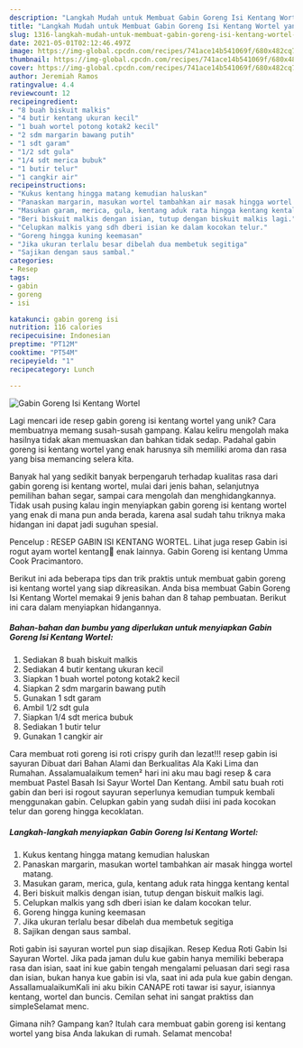 ```yaml
---
description: "Langkah Mudah untuk Membuat Gabin Goreng Isi Kentang Wortel yang Sempurna"
title: "Langkah Mudah untuk Membuat Gabin Goreng Isi Kentang Wortel yang Sempurna"
slug: 1316-langkah-mudah-untuk-membuat-gabin-goreng-isi-kentang-wortel-yang-sempurna
date: 2021-05-01T02:12:46.497Z
image: https://img-global.cpcdn.com/recipes/741ace14b541069f/680x482cq70/gabin-goreng-isi-kentang-wortel-foto-resep-utama.jpg
thumbnail: https://img-global.cpcdn.com/recipes/741ace14b541069f/680x482cq70/gabin-goreng-isi-kentang-wortel-foto-resep-utama.jpg
cover: https://img-global.cpcdn.com/recipes/741ace14b541069f/680x482cq70/gabin-goreng-isi-kentang-wortel-foto-resep-utama.jpg
author: Jeremiah Ramos
ratingvalue: 4.4
reviewcount: 12
recipeingredient:
- "8 buah biskuit malkis"
- "4 butir kentang ukuran kecil"
- "1 buah wortel potong kotak2 kecil"
- "2 sdm margarin bawang putih"
- "1 sdt garam"
- "1/2 sdt gula"
- "1/4 sdt merica bubuk"
- "1 butir telur"
- "1 cangkir air"
recipeinstructions:
- "Kukus kentang hingga matang kemudian haluskan"
- "Panaskan margarin, masukan wortel tambahkan air masak hingga wortel matang."
- "Masukan garam, merica, gula, kentang aduk rata hingga kentang kental"
- "Beri biskuit malkis dengan isian, tutup dengan biskuit malkis lagi."
- "Celupkan malkis yang sdh dberi isian ke dalam kocokan telur."
- "Goreng hingga kuning keemasan"
- "Jika ukuran terlalu besar dibelah dua membetuk segitiga"
- "Sajikan dengan saus sambal."
categories:
- Resep
tags:
- gabin
- goreng
- isi

katakunci: gabin goreng isi 
nutrition: 116 calories
recipecuisine: Indonesian
preptime: "PT12M"
cooktime: "PT54M"
recipeyield: "1"
recipecategory: Lunch

---
```



![Gabin Goreng Isi Kentang Wortel](https://img-global.cpcdn.com/recipes/741ace14b541069f/680x482cq70/gabin-goreng-isi-kentang-wortel-foto-resep-utama.jpg)

Lagi mencari ide resep gabin goreng isi kentang wortel yang unik? Cara membuatnya memang susah-susah gampang. Kalau keliru mengolah maka hasilnya tidak akan memuaskan dan bahkan tidak sedap. Padahal gabin goreng isi kentang wortel yang enak harusnya sih memiliki aroma dan rasa yang bisa memancing selera kita.

Banyak hal yang sedikit banyak berpengaruh terhadap kualitas rasa dari gabin goreng isi kentang wortel, mulai dari jenis bahan, selanjutnya pemilihan bahan segar, sampai cara mengolah dan menghidangkannya. Tidak usah pusing kalau ingin menyiapkan gabin goreng isi kentang wortel yang enak di mana pun anda berada, karena asal sudah tahu triknya maka hidangan ini dapat jadi suguhan spesial.

Pencelup : RESEP GABIN ISI KENTANG WORTEL. Lihat juga resep Gabin isi rogut ayam wortel kentang🥪 enak lainnya. Gabin Goreng isi kentang Umma Cook Pracimantoro.


Berikut ini ada beberapa tips dan trik praktis untuk membuat gabin goreng isi kentang wortel yang siap dikreasikan. Anda bisa membuat Gabin Goreng Isi Kentang Wortel memakai 9 jenis bahan dan 8 tahap pembuatan. Berikut ini cara dalam menyiapkan hidangannya.

<!--inarticleads1-->

##### Bahan-bahan dan bumbu yang diperlukan untuk menyiapkan Gabin Goreng Isi Kentang Wortel:

1. Sediakan 8 buah biskuit malkis
1. Sediakan 4 butir kentang ukuran kecil
1. Siapkan 1 buah wortel potong kotak2 kecil
1. Siapkan 2 sdm margarin bawang putih
1. Gunakan 1 sdt garam
1. Ambil 1/2 sdt gula
1. Siapkan 1/4 sdt merica bubuk
1. Sediakan 1 butir telur
1. Gunakan 1 cangkir air


Cara membuat roti goreng isi roti crispy gurih dan lezat!!! resep gabin isi sayuran Dibuat dari Bahan Alami dan Berkualitas Ala Kaki Lima dan Rumahan. Assalamualaikum temen² hari ini aku mau bagi resep &amp; cara membuat Pastel Basah Isi Sayur Wortel Dan Kentang. Ambil satu buah roti gabin dan beri isi rogout sayuran seperlunya kemudian tumpuk kembali menggunakan gabin. Celupkan gabin yang sudah diisi ini pada kocokan telur dan goreng hingga kecoklatan. 

<!--inarticleads2-->

##### Langkah-langkah menyiapkan Gabin Goreng Isi Kentang Wortel:

1. Kukus kentang hingga matang kemudian haluskan
1. Panaskan margarin, masukan wortel tambahkan air masak hingga wortel matang.
1. Masukan garam, merica, gula, kentang aduk rata hingga kentang kental
1. Beri biskuit malkis dengan isian, tutup dengan biskuit malkis lagi.
1. Celupkan malkis yang sdh dberi isian ke dalam kocokan telur.
1. Goreng hingga kuning keemasan
1. Jika ukuran terlalu besar dibelah dua membetuk segitiga
1. Sajikan dengan saus sambal.


Roti gabin isi sayuran wortel pun siap disajikan. Resep Kedua Roti Gabin Isi Sayuran Wortel. Jika pada jaman dulu kue gabin hanya memiliki beberapa rasa dan isian, saat ini kue gabin tengah mengalami peluasan dari segi rasa dan isian, bukan hanya kue gabin isi vla, saat ini ada pula kue gabin dengan. AssallamualaikumKali ini aku bikin CANAPE roti tawar isi sayur, isiannya kentang, wortel dan buncis. Cemilan sehat ini sangat praktiss dan simpleSelamat menc. 

Gimana nih? Gampang kan? Itulah cara membuat gabin goreng isi kentang wortel yang bisa Anda lakukan di rumah. Selamat mencoba!
